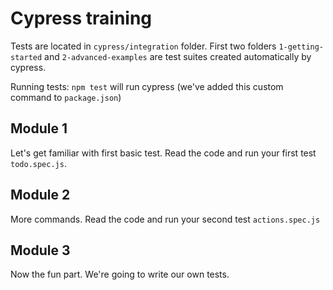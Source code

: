 # Cypress training
Tests are located in `cypress/integration` folder.
First two folders `1-getting-started` and `2-advanced-examples` are test suites created automatically by cypress.

Running tests:
`npm test` will run cypress (we've added this custom command to `package.json`)

## Module 1
Let's get familiar with first basic test. Read the code and run your first test `todo.spec.js`.

## Module 2
More commands. Read the code and run your second test `actions.spec.js`

## Module 3
Now the fun part. We're going to write our own tests.